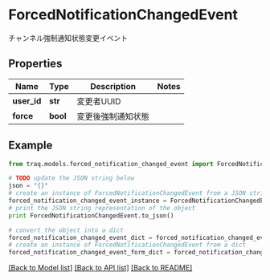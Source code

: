 # ForcedNotificationChangedEvent

チャンネル強制通知状態変更イベント

## Properties

Name | Type | Description | Notes
------------ | ------------- | ------------- | -------------
**user_id** | **str** | 変更者UUID | 
**force** | **bool** | 変更後強制通知状態 | 

## Example

```python
from traq.models.forced_notification_changed_event import ForcedNotificationChangedEvent

# TODO update the JSON string below
json = "{}"
# create an instance of ForcedNotificationChangedEvent from a JSON string
forced_notification_changed_event_instance = ForcedNotificationChangedEvent.from_json(json)
# print the JSON string representation of the object
print ForcedNotificationChangedEvent.to_json()

# convert the object into a dict
forced_notification_changed_event_dict = forced_notification_changed_event_instance.to_dict()
# create an instance of ForcedNotificationChangedEvent from a dict
forced_notification_changed_event_form_dict = forced_notification_changed_event.from_dict(forced_notification_changed_event_dict)
```
[[Back to Model list]](../README.md#documentation-for-models) [[Back to API list]](../README.md#documentation-for-api-endpoints) [[Back to README]](../README.md)


